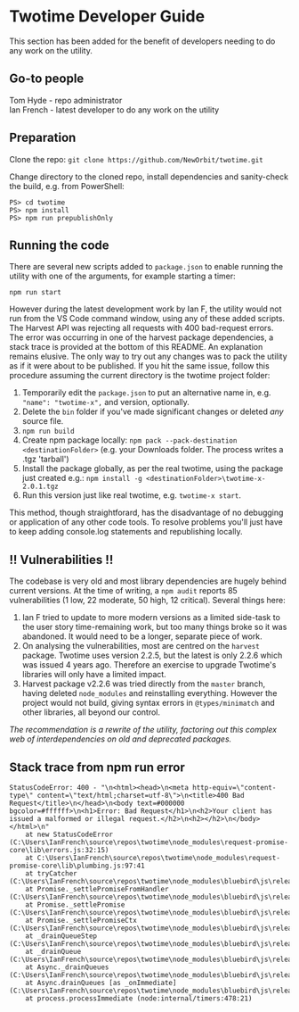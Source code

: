 # Twotime Developer Guide

This section has been added for the benefit of developers needing to do any work on the utility.

## Go-to people

Tom Hyde - repo administrator \
Ian French - latest developer to do any work on the utility

## Preparation

Clone the repo: `git clone https://github.com/NewOrbit/twotime.git`

Change directory to the cloned repo, install dependencies and sanity-check the build, e.g. from PowerShell:

```
PS> cd twotime
PS> npm install
PS> npm run prepublishOnly
```

## Running the code

There are several new scripts added to `package.json` to enable running the utility with one of the arguments, for example starting a timer:

    npm run start

However during the latest development work by Ian F, the utility would not run from the VS Code command window, using any of these added scripts.  The Harvest API was rejecting all requests with 400 bad-request errors.  The error was occurring in one of the harvest package dependencies,
a stack trace is provided at the bottom of this README.  An explanation remains elusive.  The only way to try out any changes was to pack the utility as if it were about to be published. If you hit the same issue, follow this procedure assuming the current directory is the twotime project folder:

1. Temporarily edit the `package.json` to put an alternative name in, e.g. ` "name": "twotime-x", ` and version, optionally.
1. Delete the `bin` folder if you've made significant changes or deleted _any_ source file.
1. `npm run build`
1. Create npm package locally: `npm pack --pack-destination <destinationFolder>` (e.g. your Downloads folder. The process writes a .tgz 'tarball')
1. Install the package globally, as per the real twotime, using the package just created e.g.: `npm install -g <destinationFolder>\twotime-x-2.0.1.tgz`
1. Run this version just like real twotime, e.g. `twotime-x start`.


This method, though straightforard, has the disadvantage of no debugging or application of any other code tools.  To resolve problems you'll just have to
keep adding console.log statements and republishing locally.

## !! Vulnerabilities !!


The codebase is very old and most library dependencies are hugely behind current versions.  At the time of writing, a `npm audit` reports 85 vulnerabilities (1 low, 22 moderate, 50 high, 12 critical). Several things here:

1. Ian F tried to update to more modern versions as a limited side-task to the user story time-remaining work, but too many things broke so it was abandoned.  It would need to be a longer, separate piece of work.
2. On analysing the vulnerabilities, most are centred on the `harvest` package. Twotime uses version 2.2.5, but the latest is only 2.2.6 which was issued 4 years ago. Therefore an exercise to upgrade Twotime's libraries will only have a limited impact.
3. Harvest package v2.2.6 was tried directly from the `master` branch, having deleted `node_modules` and reinstalling everything.
However the project would not build, giving syntax errors in `@types/minimatch` and other libraries, all beyond our control.

_The recommendation is a rewrite of the utility, factoring out this complex web of interdependencies on old and deprecated packages._

## Stack trace from npm run error

```
StatusCodeError: 400 - "\n<html><head>\n<meta http-equiv=\"content-type\" content=\"text/html;charset=utf-8\">\n<title>400 Bad Request</title>\n</head>\n<body text=#000000 bgcolor=#ffffff>\n<h1>Error: Bad Request</h1>\n<h2>Your client has issued a malformed or illegal request.</h2>\n<h2></h2>\n</body></html>\n"
    at new StatusCodeError (C:\Users\IanFrench\source\repos\twotime\node_modules\request-promise-core\lib\errors.js:32:15)
    at C:\Users\IanFrench\source\repos\twotime\node_modules\request-promise-core\lib\plumbing.js:97:41
    at tryCatcher (C:\Users\IanFrench\source\repos\twotime\node_modules\bluebird\js\release\util.js:16:23)
    at Promise._settlePromiseFromHandler (C:\Users\IanFrench\source\repos\twotime\node_modules\bluebird\js\release\promise.js:512:31)
    at Promise._settlePromise (C:\Users\IanFrench\source\repos\twotime\node_modules\bluebird\js\release\promise.js:569:18)
    at Promise._settlePromiseCtx (C:\Users\IanFrench\source\repos\twotime\node_modules\bluebird\js\release\promise.js:606:10)
    at _drainQueueStep (C:\Users\IanFrench\source\repos\twotime\node_modules\bluebird\js\release\async.js:142:12)
    at _drainQueue (C:\Users\IanFrench\source\repos\twotime\node_modules\bluebird\js\release\async.js:131:9)
    at Async._drainQueues (C:\Users\IanFrench\source\repos\twotime\node_modules\bluebird\js\release\async.js:147:5)
    at Async.drainQueues [as _onImmediate] (C:\Users\IanFrench\source\repos\twotime\node_modules\bluebird\js\release\async.js:17:14)
    at process.processImmediate (node:internal/timers:478:21)
```
